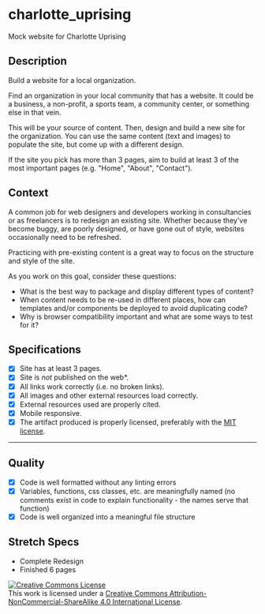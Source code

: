 # charlotte_uprising
Mock website for Charlotte Uprising

## Description

Build a website for a local organization.

Find an organization in your local community that has a website. It could be a business, a non-profit, a sports team, a community center, or something else in that vein.

This will be your source of content. Then, design and build a new site for the organization. You can use the same content (text and images) to populate the site, but come up with a different design.

If the site you pick has more than 3 pages, aim to build at least 3 of the most important pages (e.g. "Home", "About", "Contact").

## Context

A common job for web designers and developers working in consultancies or as freelancers is to redesign an existing site. Whether because they've become buggy, are poorly designed, or have gone out of style, websites occasionally need to be refreshed.

Practicing with pre-existing content is a great way to focus on the structure and style of the site.

As you work on this goal, consider these questions:

- What is the best way to package and display different types of content?
- When content needs to be re-used in different places, how can templates and/or components be deployed to avoid duplicating code?
- Why is browser compatibility important and what are some ways to test for it?

## Specifications

- [x] Site has at least 3 pages.
- [x] Site is _not_ published on the web\*.
- [x] All links work correctly (i.e. no broken links).
- [x] All images and other external resources load correctly.
- [x] External resources used are properly cited.
- [x] Mobile responsive.
- [x] The artifact produced is properly licensed, preferably with the [MIT license][mit-license].

---
## Quality

- [x] Code is well formatted without any linting errors
- [x] Variables, functions, css classes, etc. are meaningfully named (no comments exist in code to explain functionality - the names serve that function)
- [x] Code is well organized into a meaningful file structure

## Stretch Specs

- Complete Redesign 
- Finished 6 pages




<a rel="license" href="http://creativecommons.org/licenses/by-nc-sa/4.0/"><img alt="Creative Commons License" style="border-width:0" src="https://i.creativecommons.org/l/by-nc-sa/4.0/80x15.png" /></a>
<br />This work is licensed under a <a rel="license" href="http://creativecommons.org/licenses/by-nc-sa/4.0/">Creative Commons Attribution-NonCommercial-ShareAlike 4.0 International License</a>.

[mit-license]: https://opensource.org/licenses/MIT
